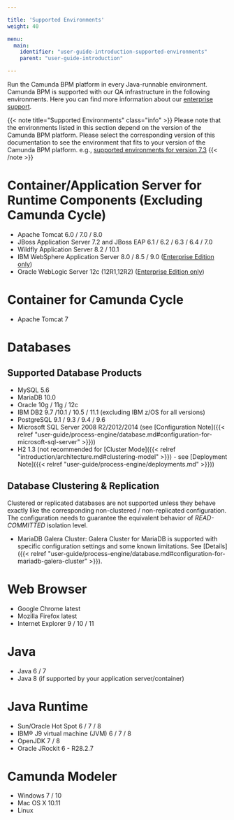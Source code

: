 ```yaml
---

title: 'Supported Environments'
weight: 40

menu:
  main:
    identifier: "user-guide-introduction-supported-environments"
    parent: "user-guide-introduction"

---
```



Run the Camunda BPM platform in every Java-runnable environment. Camunda BPM is supported with our QA infrastructure in the following environments. Here you can find more information about our [enterprise support](http://camunda.com/bpm/enterprise/).

{{< note title="Supported Environments" class="info" >}}
  Please note that the environments listed in this section depend on the version of the Camunda BPM platform. Please select the corresponding version of this documentation to see the environment that fits to your version of the Camunda BPM platform. e.g., [supported environments for version 7.3](http://docs.camunda.org/7.3/guides/user-guide/#introduction-supported-environments)
{{< /note >}}


# Container/Application Server for Runtime Components (Excluding Camunda Cycle)

* Apache Tomcat 6.0 / 7.0 / 8.0
* JBoss Application Server 7.2 and JBoss EAP 6.1 / 6.2 / 6.3 / 6.4 / 7.0
* Wildfly Application Server 8.2 / 10.1
* IBM WebSphere Application Server 8.0 / 8.5 / 9.0 ([Enterprise Edition only](http://camunda.com/bpm/enterprise/))
*	Oracle WebLogic Server 12c (12R1,12R2) ([Enterprise Edition only](http://camunda.com/bpm/enterprise/))


# Container for Camunda Cycle

* Apache Tomcat 7


# Databases

## Supported Database Products

* MySQL 5.6
* MariaDB 10.0
* Oracle 10g / 11g / 12c
* IBM DB2 9.7 /10.1 / 10.5 / 11.1 (excluding IBM z/OS for all versions)
* PostgreSQL 9.1 / 9.3 / 9.4 / 9.6
* Microsoft SQL Server 2008 R2/2012/2014 (see [Configuration Note]({{< relref "user-guide/process-engine/database.md#configuration-for-microsoft-sql-server" >}}))
* H2 1.3 (not recommended for [Cluster Mode]({{< relref "introduction/architecture.md#clustering-model" >}}) - see [Deployment Note]({{< relref "user-guide/process-engine/deployments.md" >}}))

## Database Clustering & Replication

Clustered or replicated databases are not supported unless they behave exactly like the corresponding non-clustered / non-replicated configuration. The configuration needs to guarantee the equivalent behavior of *READ-COMMITTED* isolation level.

* MariaDB Galera Cluster: Galera Cluster for MariaDB is supported with specific configuration settings and some known limitations. See [Details]({{< relref "user-guide/process-engine/database.md#configuration-for-mariadb-galera-cluster" >}}).

# Web Browser

* Google Chrome latest
* Mozilla Firefox latest
* Internet Explorer 9 / 10 / 11


# Java

* Java 6 / 7
* Java 8 (if supported by your application server/container)


# Java Runtime

* Sun/Oracle Hot Spot 6 / 7 / 8
* IBM® J9 virtual machine (JVM) 6 / 7 / 8
* OpenJDK 7 / 8
* Oracle JRockit 6 - R28.2.7


# Camunda Modeler

* Windows 7 / 10
* Mac OS X 10.11
* Linux
